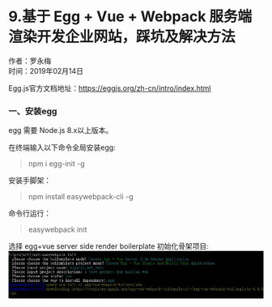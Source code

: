 # 9.基于 Egg + Vue + Webpack 服务端渲染开发企业网站，踩坑及解决方法

作者：罗永梅  
时间：2019年02月14日

Egg.js官方文档地址：https://eggjs.org/zh-cn/intro/index.html

### 一、安装egg

egg 需要 Node.js 8.x以上版本。  

在终端输入以下命令全局安装egg:  
> npm i egg-init -g 

安装手脚架： 
> npm install easywebpack-cli -g  

命令行运行：  
> easywebpack init  

选择 egg+vue server side render boilerplate 初始化骨架项目:
![Image text](images/egg-1.jpg)


<!-- ### 六、安装egg-sequelize插件
sequelize 是 Node.js 社区比较流行的一个 ORM 框架
官方相关文档：http://docs.sequelizejs.com/
中文API文档：https://itbilu.com/nodejs/npm/VkYIaRPz-.html

安装sequelize模块：  
> npm install --save egg-sequelize

安装sqlite驱动模块：  
> npm install --save sqlite3  

在 config/plugin.js 中引入 egg-sequelize 插件：
```
exports.sequelize = {
  enable: true,
  package: 'egg-sequelize',
};
```

在config/config.default.js中编写 sequelize 配置：
```
config.sequelize = {
  dialect: 'sqlite',
  host: '127.0.0.1',
  port: 3306,
  // 仅 SQLite 适用
  storage: 'path/to/database.sqlite'
};
``` -->
